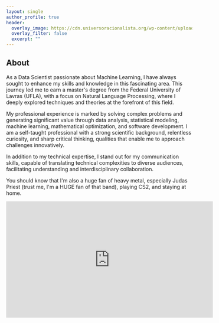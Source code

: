 ```yaml
---
layout: single
author_profile: true
header:
  overlay_image: https://cdn.universoracionalista.org/wp-content/uploads/2016/02/darwin.png
  overlay_filter: false
  excerpt: ""
---
```


## About

As a Data Scientist passionate about Machine Learning, I have always sought to enhance my skills and knowledge in this fascinating area. This journey led me to earn a master's degree from the Federal University of Lavras (UFLA), with a focus on Natural Language Processing, where I deeply explored techniques and theories at the forefront of this field.

My professional experience is marked by solving complex problems and generating significant value through data analysis, statistical modeling, machine learning, mathematical optimization, and software development. I am a self-taught professional with a strong scientific background, relentless curiosity, and sharp critical thinking, qualities that enable me to approach challenges innovatively.

In addition to my technical expertise, I stand out for my communication skills, capable of translating technical complexities to diverse audiences, facilitating understanding and interdisciplinary collaboration.

You should know that I'm also a huge fan of heavy metal, especially Judas Priest (trust me, I'm a HUGE fan of that band), playing CS2, and staying at home.

<div style="text-align: center;">
  <iframe width="560" height="315" src="https://www.youtube.com/embed/C7mREYjstzI" frameborder="0" allow="accelerometer; autoplay; clipboard-write; encrypted-media; gyroscope; picture-in-picture" allowfullscreen></iframe>
</div>
